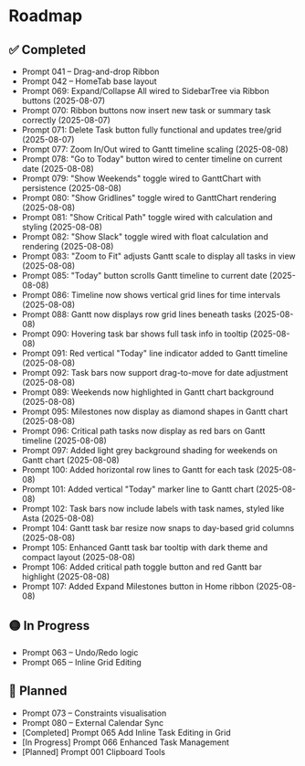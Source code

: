 # Roadmap

## ✅ Completed

- Prompt 041 – Drag-and-drop Ribbon
- Prompt 042 – HomeTab base layout
- Prompt 069: Expand/Collapse All wired to SidebarTree via Ribbon buttons (2025-08-07)
- Prompt 070: Ribbon buttons now insert new task or summary task correctly (2025-08-07)
- Prompt 071: Delete Task button fully functional and updates tree/grid (2025-08-07)
- Prompt 077: Zoom In/Out wired to Gantt timeline scaling (2025-08-08)
- Prompt 078: "Go to Today" button wired to center timeline on current date (2025-08-08)
- Prompt 079: "Show Weekends" toggle wired to GanttChart with persistence (2025-08-08)
- Prompt 080: "Show Gridlines" toggle wired to GanttChart rendering (2025-08-08)
- Prompt 081: "Show Critical Path" toggle wired with calculation and styling (2025-08-08)
- Prompt 082: "Show Slack" toggle wired with float calculation and rendering (2025-08-08)
- Prompt 083: "Zoom to Fit" adjusts Gantt scale to display all tasks in view (2025-08-08)
- Prompt 085: "Today" button scrolls Gantt timeline to current date (2025-08-08)
- Prompt 086: Timeline now shows vertical grid lines for time intervals (2025-08-08)
- Prompt 088: Gantt now displays row grid lines beneath tasks (2025-08-08)
- Prompt 090: Hovering task bar shows full task info in tooltip (2025-08-08)
- Prompt 091: Red vertical "Today" line indicator added to Gantt timeline (2025-08-08)
- Prompt 092: Task bars now support drag-to-move for date adjustment (2025-08-08)
- Prompt 089: Weekends now highlighted in Gantt chart background (2025-08-08)
- Prompt 095: Milestones now display as diamond shapes in Gantt chart (2025-08-08)
- Prompt 096: Critical path tasks now display as red bars on Gantt timeline (2025-08-08)
- Prompt 097: Added light grey background shading for weekends on Gantt chart (2025-08-08)
- Prompt 100: Added horizontal row lines to Gantt for each task (2025-08-08)
- Prompt 101: Added vertical "Today" marker line to Gantt chart (2025-08-08)
- Prompt 102: Task bars now include labels with task names, styled like Asta (2025-08-08)
- Prompt 104: Gantt task bar resize now snaps to day-based grid columns (2025-08-08)
- Prompt 105: Enhanced Gantt task bar tooltip with dark theme and compact layout (2025-08-08)
- Prompt 106: Added critical path toggle button and red Gantt bar highlight (2025-08-08)
- Prompt 107: Added Expand Milestones button in Home ribbon (2025-08-08)

## 🟡 In Progress

- Prompt 063 – Undo/Redo logic
- Prompt 065 – Inline Grid Editing

## 🧠 Planned

- Prompt 073 – Constraints visualisation
- Prompt 080 – External Calendar Sync
- [Completed] Prompt 065 Add Inline Task Editing in Grid
- [In Progress] Prompt 066 Enhanced Task Management
- [Planned] Prompt 001 Clipboard Tools

